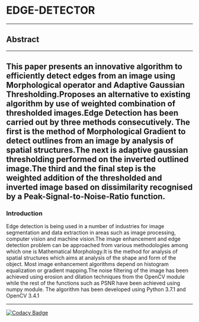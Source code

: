 # EDGE-DETECTOR #
---

## Abstract ##
---
This paper presents an innovative algorithm to efficiently detect edges from an image using Morphological operator and Adaptive Gaussian Thresholding.Proposes an alternative to existing algorithm by use of weighted combination of thresholded images.Edge Detection has been carried out by three methods consecutively. The first is the method of Morphological Gradient to detect outlines from an image by analysis of spatial structures.The next is adaptive gaussian thresholding performed on the inverted outlined image.The third and the final step is the weighted addition of the thresholded and inverted image based on dissimilarity recognised by a Peak-Signal-to-Noise-Ratio function.
---

### Introduction ###

Edge detection is being used in a number of industries for image segmentation and data extraction in areas such as image processing, computer vision and machine vision.The image enhancement and edge detection problem can be approached from various methodologies among which one is Mathematical Morphology.It is the method for analysis of spatial structures which aims at analysis of the shape and form of the object. Most image enhancement algorithms depend on histogram equalization or gradient mapping.The noise filtering of the image has been achieved using erosion and dilation techniques from the OpenCV module while the rest of the functions such as PSNR have been achieved using numpy module. The algorithm has been developed using Python 3.7.1 and OpenCV 3.4.1

---
[![Codacy Badge](https://api.codacy.com/project/badge/Grade/164c2a085a9f47da9c83f064186e81de)](https://www.codacy.com/app/rtzdzn/EDGE-DETECTOR?utm_source=github.com&amp;utm_medium=referral&amp;utm_content=ritwikraha/EDGE-DETECTOR&amp;utm_campaign=Badge_Grade)
